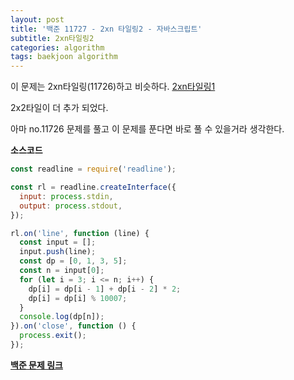 ```yaml
---
layout: post
title: '백준 11727 - 2xn 타일링2 - 자바스크립트'
subtitle: 2xn타일링2
categories: algorithm
tags: baekjoon algorithm
---
```


이 문제는 2xn타일링(11726)하고 비슷하다.
[2xn타일링1](https://somedaycode.github.io/algorithm/2021/01/31/algo-baekjoon-2xntile/)

2x2타일이 더 추가 되었다.

아마 no.11726 문제를 풀고 이 문제를 푼다면 바로 풀 수 있을거라 생각한다.

**소스코드**

```js
const readline = require('readline');

const rl = readline.createInterface({
  input: process.stdin,
  output: process.stdout,
});

rl.on('line', function (line) {
  const input = [];
  input.push(line);
  const dp = [0, 1, 3, 5];
  const n = input[0];
  for (let i = 3; i <= n; i++) {
    dp[i] = dp[i - 1] + dp[i - 2] * 2;
    dp[i] = dp[i] % 10007;
  }
  console.log(dp[n]);
}).on('close', function () {
  process.exit();
});
```

**[백준 문제 링크](https://www.acmicpc.net/problem/11727)**
